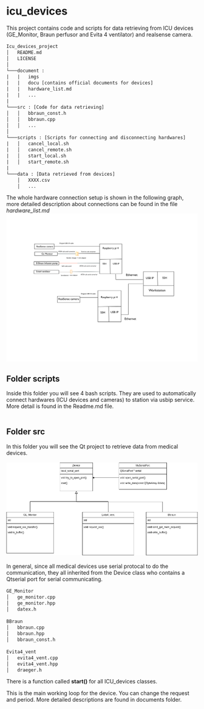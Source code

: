 # icu_devices
This project contains code and scripts for data retrieving from ICU devices (GE_Monitor, Braun perfusor and Evita 4 ventilator) and realsense camera.

```
Icu_devices_project
│   README.md
│   LICENSE    
│
└───document : 
|   |   imgs
|   |   docu [contains official documents for devices]
|   |   hardware_list.md
|   |   ...
|
└───src : [Code for data retrieving]
│   │   bbraun_const.h
│   │   bbraun.cpp
│   │   ...
│   
└───scripts : [Scripts for connecting and disconnecting hardwares]
|   │   cancel_local.sh
|   │   cancel_remote.sh
|   │   start_local.sh
|   │   start_remote.sh
|
└───data : [Data retrieved from devices]
    │   XXXX.csv
    │   ...

```
The whole hardware connection setup is shown in the following graph, more detailed description about connections can be found in the file *hardware_list.md*
<img src="./documents/imgs/Connection.png">
<br>

## Folder **scripts**
Inside this folder you will see 4 bash scripts. They are used to automatically connect hardwares (ICU devices and cameras) to station via usbip service. More detail is found in the Readme.md file.
\
<br>


## Folder **src**
In this folder you will see the Qt project to retrieve data from medical devices. 
\
\
<img src='./documents/imgs/UML.png'>
\
\
In general, since all medical devices use serial protocal to do the communication, they all inherited from the Device class who contains a Qtserial port for serial communicating. 

```
GE_Monitor
│   ge_monitor.cpp
│   ge_monitor.hpp
│   datex.h    

BBraun
│   bbraun.cpp
│   bbraun.hpp
│   bbraun_const.h

Evita4_vent
│   evita4_vent.cpp
│   evita4_vent.hpp
│   draeger.h  

```

There is a function called **start()** for all ICU_devices classes.

This is the main working loop for the device. You can change the request and period. More detailed descriptions are found in documents folder.